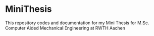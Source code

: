 # MiniThesis
This repository codes and documentation for my Mini Thesis for M.Sc. Computer Aided Mechanical Engineering at RWTH Aachen
